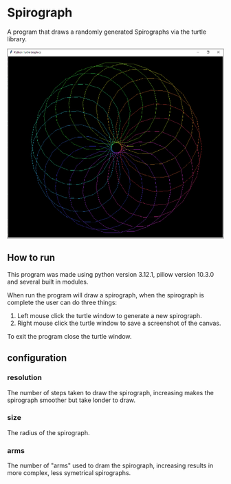 # Spirograph

 A program that draws a randomly generated Spirographs via the turtle library.

![Spirograph](/Screenshots/001.png)

## How to run

This program was made using python version 3.12.1, pillow version 10.3.0 and several built in modules.

When run the program will draw a spirograph, when the spirograph is complete the user can do three things:

1. Left mouse click the turtle window to generate a new spirograph.
2. Right mouse click the turtle window to save a screenshot of the canvas.

To exit the program close the turtle window.

## configuration

### resolution

The number of steps taken to draw the spirograph, increasing makes the spirograph smoother but take londer to draw.

### size

The radius of the spirograph.

### arms

The number of "arms" used to dram the spirograph, increasing results in more complex, less symetrical spirographs.
